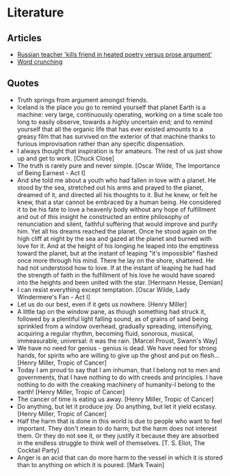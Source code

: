# Literature

## Articles

- [Russian teacher &#39;kills friend in heated poetry versus prose argument&#39;](https://www.independent.co.uk/news/world/europe/russian-teacher-kills-friend-in-heated-poetry-versus-prose-argument-9095784.html)
- [Word crunching](https://brianbilston.com/2015/01/29/word-crunching/)

## Quotes

- Truth springs from argument amongst friends.
- Iceland is the place you go to remind yourself that planet Earth is a machine: very large, continuously operating, working on a time scale too long to easily observe, towards a highly uncertain end; and to remind yourself that all the organic life that has ever existed amounts to a greasy film that has survived on the exterior of that machine thanks to furious improvisation rather than any specific dispensation.
- I always thought that inspiration is for amateurs. The rest of us just show up and get to work. [Chuck Close]
- The truth is rarely pure and never simple. [Oscar Wilde, The Importance of Being Earnest - Act I]
- And she told me about a youth who had fallen in love with a planet. He stood by the sea, stretched out his arms and prayed to the planet, dreamed of it, and directed all his thoughts to it. But he knew, or felt he knew, that a star cannot be embraced by a human being. He considered it to be his fate to love a heavenly body without any hope of fulfillment and out of this insight he constructed an entire philosophy of renunciation and silent, faithful suffering that would improve and purify him. Yet all his dreams reached the planet. Once he stood again on the high cliff at night by the sea and gazed at the planet and burned with love for it. And at the height of his longing he leaped into the emptiness toward the planet, but at the instant of leaping "it's impossible" flashed once more through his mind. There he lay on the shore, shattered. He had not understood how to love. If at the instant of leaping he had had the strength of faith in the fulfillment of his love he would have soared into the heights and been united with the star. [Hermann Hesse, Demian]
- I can resist everything except temptation. [Oscar Wilde, Lady Windermere's Fan - Act I]
- Let us do our best, even if it gets us nowhere. [Henry Miller]
- A little tap on the window pane, as though something had struck it, followed by a plentiful light falling sound, as of grains of sand being sprinkled from a window overhead, gradually spreading, intensifying, acquiring a regular rhythm, becoming fluid, sonorous, musical, immeasurable, universal: it was the rain. [Marcel Proust, Swann's Way]
- We have no need for genius - genius is dead. We have need for strong hands, for spirits who are willing to give up the ghost and put on flesh... [Henry Miller, Tropic of Cancer]
- Today I am proud to say that I am inhuman, that I belong not to men and governments, that I have nothing to do with creeds and principles. I have nothing to do with the creaking machinery of humanity-I belong to the earth! [Henry Miller, Tropic of Cancer]
- The cancer of time is eating us away. [Henry Miller, Tropic of Cancer]
- Do anything, but let it produce joy. Do anything, but let it yield ecstasy. [Henry Miller, Tropic of Cancer]
- Half the harm that is done in this world is due to people who want to feel important. They don't mean to do harm; but the harm does not interest them. Or they do not see it, or they justify it because they are absorbed in the endless struggle to think well of themselves. [T. S. Eliot, The Cocktail Party]
- Anger is an acid that can do more harm to the vessel in which it is stored than to anything on which it is poured. [Mark Twain]
